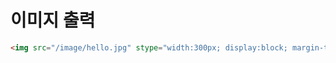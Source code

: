# 이미지 출력
``` HTML
<img src="/image/hello.jpg" stype="width:300px; display:block; margin-top:10px;">
```